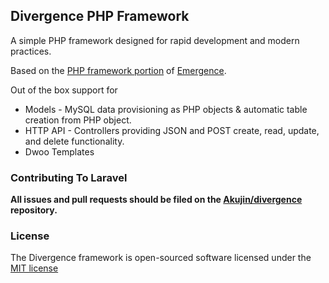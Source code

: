 ## Divergence PHP Framework
A simple PHP framework designed for rapid development and modern practices.

Based on the [PHP framework portion](https://github.com/JarvusInnovations/Emergence-Skeleton) of [Emergence](https://github.com/JarvusInnovations/Emergence).

Out of the box support for
 * Models - MySQL data provisioning as PHP objects & automatic table creation from PHP object.
 * HTTP API - Controllers providing JSON and POST create, read, update, and delete functionality.
 * Dwoo Templates

### Contributing To Laravel

**All issues and pull requests should be filed on the [Akujin/divergence](http://github.com/Akujin/divergence) repository.**

### License

The Divergence framework is open-sourced software licensed under the [MIT license](http://opensource.org/licenses/MIT)